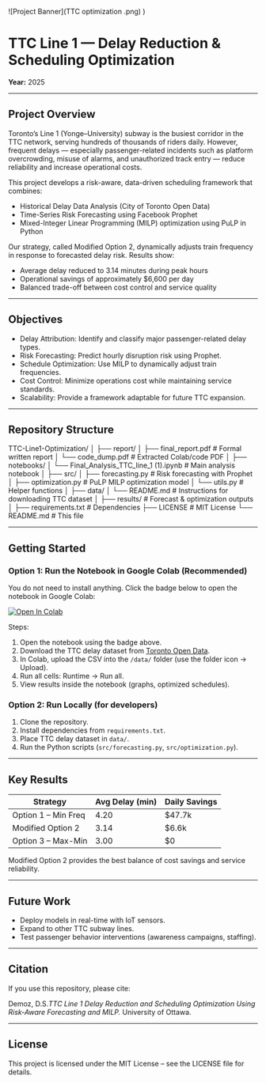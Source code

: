 ![Project Banner](TTC optimization .png)
)

# TTC Line 1 — Delay Reduction & Scheduling Optimization

 
**Year:** 2025  

---

## Project Overview
Toronto’s Line 1 (Yonge–University) subway is the busiest corridor in the TTC network, serving hundreds of thousands of riders daily. However, frequent delays — especially passenger-related incidents such as platform overcrowding, misuse of alarms, and unauthorized track entry — reduce reliability and increase operational costs.

This project develops a risk-aware, data-driven scheduling framework that combines:

- Historical Delay Data Analysis (City of Toronto Open Data)  
- Time-Series Risk Forecasting using Facebook Prophet  
- Mixed-Integer Linear Programming (MILP) optimization using PuLP in Python  

Our strategy, called Modified Option 2, dynamically adjusts train frequency in response to forecasted delay risk. Results show:  
- Average delay reduced to 3.14 minutes during peak hours  
- Operational savings of approximately $6,600 per day  
- Balanced trade-off between cost control and service quality  

---

## Objectives
- Delay Attribution: Identify and classify major passenger-related delay types.  
- Risk Forecasting: Predict hourly disruption risk using Prophet.  
- Schedule Optimization: Use MILP to dynamically adjust train frequencies.  
- Cost Control: Minimize operations cost while maintaining service standards.  
- Scalability: Provide a framework adaptable for future TTC expansion.  

---

## Repository Structure
TTC-Line1-Optimization/
│
├── report/
│ ├── final_report.pdf # Formal written report
│ └── code_dump.pdf # Extracted Colab/code PDF
│
├── notebooks/
│ └── Final_Analysis_TTC_line_1 (1).ipynb # Main analysis notebook
│
├── src/
│ ├── forecasting.py # Risk forecasting with Prophet
│ ├── optimization.py # PuLP MILP optimization model
│ └── utils.py # Helper functions
│
├── data/
│ └── README.md # Instructions for downloading TTC dataset
│
├── results/ # Forecast & optimization outputs
│
├── requirements.txt # Dependencies
├── LICENSE # MIT License
└── README.md # This file


---

## Getting Started

### Option 1: Run the Notebook in Google Colab (Recommended)
You do not need to install anything. Click the badge below to open the notebook in Google Colab:

[![Open In Colab](https://colab.research.google.com/assets/colab-badge.svg)](https://colab.research.google.com/github/DanDemoz/TTC-Line1-Optimization/blob/main/notebooks/Final_Analysis_TTC_line_1%20%281%29.ipynb)

Steps:
1. Open the notebook using the badge above.  
2. Download the TTC delay dataset from [Toronto Open Data](https://open.toronto.ca/dataset/ttc-subway-delay-data/).  
3. In Colab, upload the CSV into the `/data/` folder (use the folder icon → Upload).  
4. Run all cells: Runtime → Run all.  
5. View results inside the notebook (graphs, optimized schedules).  

### Option 2: Run Locally (for developers)
1. Clone the repository.  
2. Install dependencies from `requirements.txt`.  
3. Place TTC delay dataset in `data/`.  
4. Run the Python scripts (`src/forecasting.py`, `src/optimization.py`).  

---

## Key Results

| Strategy              | Avg Delay (min) | Daily Savings |
|-----------------------|-----------------|---------------|
| Option 1 – Min Freq   | 4.20            | $47.7k        |
| Modified Option 2     | 3.14            | $6.6k         |
| Option 3 – Max-Min    | 3.00            | $0            |

Modified Option 2 provides the best balance of cost savings and service reliability.  

---

## Future Work
- Deploy models in real-time with IoT sensors.  
- Expand to other TTC subway lines.  
- Test passenger behavior interventions (awareness campaigns, staffing).  

---

## Citation
If you use this repository, please cite:

Demoz, D.S.*TTC Line 1 Delay Reduction and Scheduling Optimization Using Risk-Aware Forecasting and MILP.* University of Ottawa.

---

## License
This project is licensed under the MIT License – see the LICENSE file for details.  

